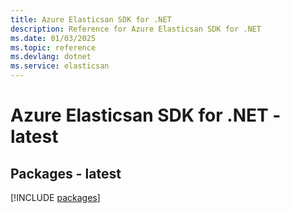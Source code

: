 ```yaml
---
title: Azure Elasticsan SDK for .NET
description: Reference for Azure Elasticsan SDK for .NET
ms.date: 01/03/2025
ms.topic: reference
ms.devlang: dotnet
ms.service: elasticsan
---
```

# Azure Elasticsan SDK for .NET - latest
## Packages - latest
[!INCLUDE [packages](elasticsan-index.md)]
